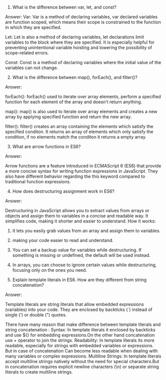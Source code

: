 1) What is the difference between var, let, and const?

Answer: 
Var:  Var is a method of declaring variables, var declared variables are function scoped, which means their scope is constrained to the function in which they
are specified.

Let:  Let is also a method of declaring variables, let declarations limit variables to the block where they are specified. It is especially helpful for 
preventing unintentional variable hoisting and lowering the possibility of scope-related errors.

Const:  Const is a method of declaring variables where the initial value of the variables can not change.


2) What is the difference between map(), forEach(), and filter()?

Answer:

forEach():  forEach() used to iterate over array elements, perform a specified function for each element of the array and doesn't return anything.

map(): map() is also used to iterate over array elements and creates a new array by applying specified function and return the new array. 

filter():  filter() creates an array containing the elements which satisfy the specified conditon. It returns an array of elements which only 
satisfy the condition, if no elements match the conditon it returns a empty array.


3) What are arrow functions in ES6?

Answer:

Arrow functions are a feature introduced in ECMAScript 6 (ES6) that provide a more concise syntax for writing function expressions in JavaScript.
They also have different behavior regarding the this keyword compared to traditional function expressions.

4) How does destructuring assignment work in ES6?

Answer:

Destructuring in JavaScript allows you to extract values from arrays or objects and assign them to variables in a concise and readable way. 
It simplifies code, making it shorter and easier to understand.
How it works:
1) It lets you easily grab values from an array and assign them to variables.
2) making your code easier to read and understand.
3) You can set a backup value for variables while destructuring. If something is missing or undefined, the default will be used instead.
4) In arrays, you can choose to ignore certain values while destructuring, focusing only on the ones you need.

5) Explain template literals in ES6. How are they different from string concatenation?

Answer:

Template literals are string literals that allow embedded expressions (variables) into your code. They are enclosed by backticks (`) 
instead of single (') or double (") quotes.

There have many reason that make difference between template literals and string concatenation :
Syntax: In template literals it enclosed by backticks  and use ${} for embedding expressions.On the other hand concatenation use + operator
to join the strings.
Readability: In template literals its more readable, especially for strings with embedded variables or expressions. But in case of concatenation
Can become less readable when dealing with many variables or complex expressions.
Multiline Strings: In template literals accept multiline strings natively without the need for special characters.But in concatenation requires 
explicit newline characters (\n) or separate string literals to create multiline strings.


